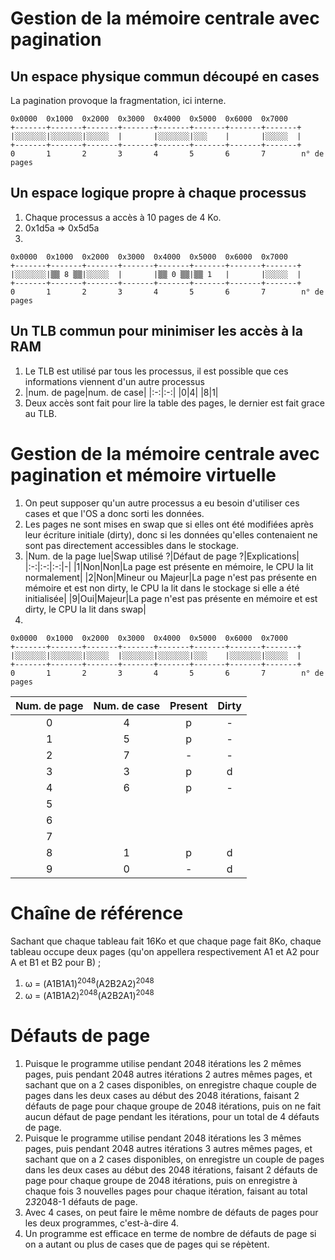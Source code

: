 # Gestion de la mémoire centrale avec pagination
## Un espace physique commun découpé en cases
La pagination provoque la fragmentation, ici interne.
```
0x0000  0x1000  0x2000  0x3000  0x4000  0x5000  0x6000  0x7000  
+-------+-------+-------+-------+-------+-------+-------+-------+
|░░░░░░░|░░░░░░░|░░░░░  |       |░░░░░░░|░░░    |       |░░░░░  |
+-------+-------+-------+-------+-------+-------+-------+-------+
0       1       2       3       4       5       6       7        n° de pages
```
## Un espace logique propre à chaque processus
1. Chaque processus a accès à 10 pages de 4 Ko.
2. 0x1d5a => 0x5d5a
3. 
```
0x0000  0x1000  0x2000  0x3000  0x4000  0x5000  0x6000  0x7000  
+-------+-------+-------+-------+-------+-------+-------+-------+
|░░░░░░░|▒▒ 8 ▒▒|░░░░░  |       |▒▒ 0 ▒▒|▒▒ 1   |       |░░░░░  |
+-------+-------+-------+-------+-------+-------+-------+-------+
0       1       2       3       4       5       6       7        n° de pages
```
## Un TLB commun pour minimiser les accès à la RAM
1. Le TLB est utilisé par tous les processus, il est possible que ces informations viennent d'un autre processus
2. |num. de page|num. de case|
|:-:|:-:|
|0|4|
|8|1|
3. Deux accès sont fait pour lire la table des pages, le dernier est fait grace au TLB.
# Gestion de la mémoire centrale avec pagination et mémoire virtuelle
1. On peut supposer qu'un autre processus a eu besoin d'utiliser ces cases et que l'OS a donc sorti les données.
2. Les pages ne sont mises en swap que si elles ont été modifiées après leur écriture initiale (dirty), donc si les données qu'elles contenaient ne sont pas directement accessibles dans le stockage.
3. |Num. de la page lue|Swap utilisé ?|Défaut de page ?|Explications|
|:-:|:-:|:-:|-|
|1|Non|Non|La page est présente en mémoire, le CPU la lit normalement|
|2|Non|Mineur ou Majeur|La page n'est pas présente en mémoire et est non dirty, le CPU la lit dans le stockage si elle a été initialisée|
|9|Oui|Majeur|La page n'est pas présente en mémoire et est dirty, le CPU la lit dans swap|
4. 
```
0x0000  0x1000  0x2000  0x3000  0x4000  0x5000  0x6000  0x7000  
+-------+-------+-------+-------+-------+-------+-------+-------+
|░░░░░░░|░░░░░░░|░░░░░  |░░░░░░░|░░░░░░░|░░░    |░░░░░░░|░░░░░  |
+-------+-------+-------+-------+-------+-------+-------+-------+
0       1       2       3       4       5       6       7        n° de pages
```
|Num. de page|Num. de case|Present|Dirty|
|:-:|:-:|:-:|:-:|
|0|4|p|-|
|1|5|p|-|
|2|7|-|-|
|3|3|p|d|
|4|6|p|-|
|5|||
|6|||
|7|||
|8|1|p|d|
|9|0|-|d|
# Chaîne de référence
Sachant que chaque tableau fait 16Ko et que chaque page fait 8Ko, chaque tableau occupe deux pages (qu'on appellera respectivement A1 et A2 pour A et B1 et B2 pour B) ;
1. ω = (A1B1A1)<sup>2048</sup>(A2B2A2)<sup>2048</sup>
2. ω = (A1B1A2)<sup>2048</sup>(A2B2A1)<sup>2048</sup>
# Défauts de page
1. Puisque le programme utilise pendant 2048 itérations les 2 mêmes pages, puis pendant 2048 autres itérations 2 autres mêmes pages, et sachant que on a 2 cases disponibles, on enregistre chaque couple de pages dans les deux cases au début des 2048 itérations, faisant 2 défauts de page pour chaque groupe de 2048 itérations, puis on ne fait aucun défaut de page pendant les itérations, pour un total de 4 défauts de page.
2.  Puisque le programme utilise pendant 2048 itérations les 3 mêmes pages, puis pendant 2048 autres itérations 3 autres mêmes pages, et sachant que on a 2 cases disponibles, on enregistre un couple de pages dans les deux cases au début des 2048 itérations, faisant 2 défauts de page pour chaque groupe de 2048 itérations, puis on enregistre à chaque fois 3 nouvelles pages pour chaque itération, faisant au total 2*3*2048-1 défauts de page.
3. Avec 4 cases, on peut faire le même nombre de défauts de pages pour les deux programmes, c'est-à-dire 4.
4. Un programme est efficace en terme de nombre de défauts de page si on a autant ou plus de cases que de pages qui se répètent.